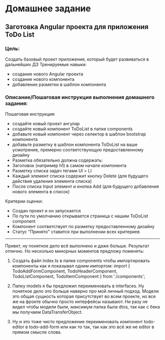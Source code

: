 # Домашнее задание

## Заготовка Angular проекта для приложения ToDo List

### Цель:

Создать базовый проект приложения, который будет развиваться в дальнейших ДЗ
Тренируемые навыки:

- создание нового Angular проекта
- создание нового компонента
- добавление разметки в шаблон компонента

### Описание/Пошаговая инструкция выполнения домашнего задания:

Пошаговая инструкция:

- создайте новый проект ангулар
- создайте новый компонент ToDoList в папке components
- добавьте новый компонент через селектор в шаблон bootstrap компонента
- добавьте разметку в шаблон компонента ToDoList на ваше усмотрение, премерно соответствующую предоставленному дизайну
- Разметка обязательно должна содержать:
- Заголовок (например h1) в самом начале компонента
- Разметку списка задач тегами Ul > LI
- Каждый элемент списка содержит кнопку Delete (для будущего действия удаления элемента списка)
- После списка Input элемент и кнопка Add (для будущего добавления нового элемента в список)

Критерии оценки:

- Создан проект и он запускается
- По пути по умолчанию открывается страница с нашим ToDoList component
- Компонент соответствует по разметку предоставленному дизайну
- Статус "Принято" ставится при выполнении всех критериев

---
Привет,
ну понятное дело всё выполнено и даже больше. Результат отлично.
Но несколько минорных моментов предложу поменять:
1) Создать файл index.ts в папке components чтобы импортировать компоненты как я показывал одним импортом:
   import { TodoAddFormComponent, TodoHeaderComponent, TodoListComponent, TodoItemComponent } from './components';

2) Папку models я бы предложил переименовать в interfaces. Ну понятное дело это больше наверно про мой личный подход. Модели это общая сущность которая присутствует во всем проекте, но все же на фронте обычно просто интерфейсы называют. Ни разу не видел чтобы модели были, максимум папка была dtos, так как с бека мы получаем DataTransferObject.

3) Ну и это тоже чисто предложение переименовать компонент todo-editor в todo-add-form или как то так, так как это всё же не editor в прямом смысле слова.
